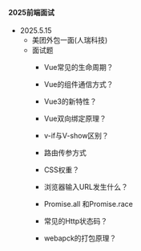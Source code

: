 #### 2025前端面试

- 2025.5.15
  - 美团外包一面(人瑞科技)
  - 面试题
    - Vue常见的生命周期？
    - Vue的组件通信方式？
    - Vue3的新特性？
    - Vue双向绑定原理？
    - v-if与V-show区别？
    - 路由传参方式

    - CSS权重？
    - 浏览器输入URL发生什么？
    - Promise.all 和Promise.race
    - 常见的Http状态码？
    - webapck的打包原理？


    